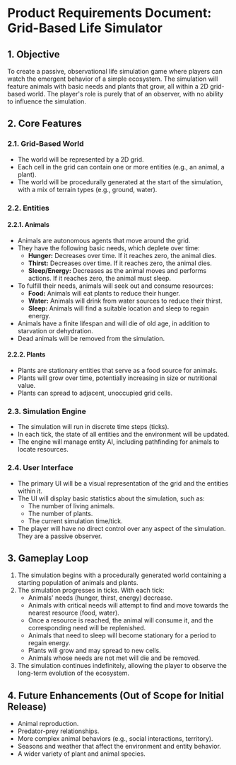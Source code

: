 
# Product Requirements Document: Grid-Based Life Simulator

## 1. Objective

To create a passive, observational life simulation game where players can watch the emergent behavior of a simple ecosystem. The simulation will feature animals with basic needs and plants that grow, all within a 2D grid-based world. The player's role is purely that of an observer, with no ability to influence the simulation.

## 2. Core Features

### 2.1. Grid-Based World

- The world will be represented by a 2D grid.
- Each cell in the grid can contain one or more entities (e.g., an animal, a plant).
- The world will be procedurally generated at the start of the simulation, with a mix of terrain types (e.g., ground, water).

### 2.2. Entities

#### 2.2.1. Animals

- Animals are autonomous agents that move around the grid.
- They have the following basic needs, which deplete over time:
    - **Hunger:** Decreases over time. If it reaches zero, the animal dies.
    - **Thirst:** Decreases over time. If it reaches zero, the animal dies.
    - **Sleep/Energy:** Decreases as the animal moves and performs actions. If it reaches zero, the animal must sleep.
- To fulfill their needs, animals will seek out and consume resources:
    - **Food:** Animals will eat plants to reduce their hunger.
    - **Water:** Animals will drink from water sources to reduce their thirst.
    - **Sleep:** Animals will find a suitable location and sleep to regain energy.
- Animals have a finite lifespan and will die of old age, in addition to starvation or dehydration.
- Dead animals will be removed from the simulation.

#### 2.2.2. Plants

- Plants are stationary entities that serve as a food source for animals.
- Plants will grow over time, potentially increasing in size or nutritional value.
- Plants can spread to adjacent, unoccupied grid cells.

### 2.3. Simulation Engine

- The simulation will run in discrete time steps (ticks).
- In each tick, the state of all entities and the environment will be updated.
- The engine will manage entity AI, including pathfinding for animals to locate resources.

### 2.4. User Interface

- The primary UI will be a visual representation of the grid and the entities within it.
- The UI will display basic statistics about the simulation, such as:
    - The number of living animals.
    - The number of plants.
    - The current simulation time/tick.
- The player will have no direct control over any aspect of the simulation. They are a passive observer.

## 3. Gameplay Loop

1. The simulation begins with a procedurally generated world containing a starting population of animals and plants.
2. The simulation progresses in ticks. With each tick:
    - Animals' needs (hunger, thirst, energy) decrease.
    - Animals with critical needs will attempt to find and move towards the nearest resource (food, water).
    - Once a resource is reached, the animal will consume it, and the corresponding need will be replenished.
    - Animals that need to sleep will become stationary for a period to regain energy.
    - Plants will grow and may spread to new cells.
    - Animals whose needs are not met will die and be removed.
3. The simulation continues indefinitely, allowing the player to observe the long-term evolution of the ecosystem.

## 4. Future Enhancements (Out of Scope for Initial Release)

- Animal reproduction.
- Predator-prey relationships.
- More complex animal behaviors (e.g., social interactions, territory).
- Seasons and weather that affect the environment and entity behavior.
- A wider variety of plant and animal species.
